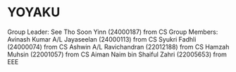 # YOYAKU

Group Leader: See Tho Soon Yinn (24000187) from CS
Group Members: Avinash Kumar A/L Jayaseelan (24000113) from CS
               Syukri Fadhli (24000074) from CS
               Ashwin A/L Ravichandran (22012188) from CS
               Hamzah Muhsin (22001057) from CS
               Aiman Naim bin Shaiful Zahri (22005653) from EEE


